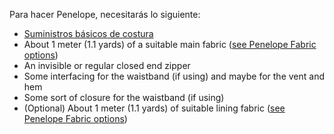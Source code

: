 Para hacer Penelope, necesitarás lo siguiente:

-   [Suministros básicos de costura](/docs/sewing/basic-sewing-supplies)
-   About 1 meter (1.1 yards) of a suitable main fabric ([see Penelope Fabric options](/docs/patterns/penelope/fabric))
-   An invisible or regular closed end zipper
-   Some interfacing for the waistband (if using) and maybe for the vent and hem
-   Some sort of closure for the waistband (if using)
-   (Optional) About 1 meter (1.1 yards) of suitable lining fabric ([see Penelope Fabric options](/docs/patterns/penelope/fabric))
